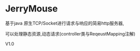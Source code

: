 # JerryMouse

基于java 原生TCP/Socket进行请求与响应的简易http服务器,

可以处理静态资源,动态请求(controller类与ReqeustMapping注解)

V1.0

